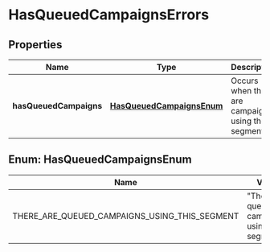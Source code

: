 

# HasQueuedCampaignsErrors


## Properties

| Name | Type | Description | Notes |
|------------ | ------------- | ------------- | -------------|
|**hasQueuedCampaigns** | [**HasQueuedCampaignsEnum**](#HasQueuedCampaignsEnum) | Occurs when there are campaigns using the segment |  [optional] |



## Enum: HasQueuedCampaignsEnum

| Name | Value |
|---- | -----|
| THERE_ARE_QUEUED_CAMPAIGNS_USING_THIS_SEGMENT | &quot;There are queued campaigns using this segment&quot; |



